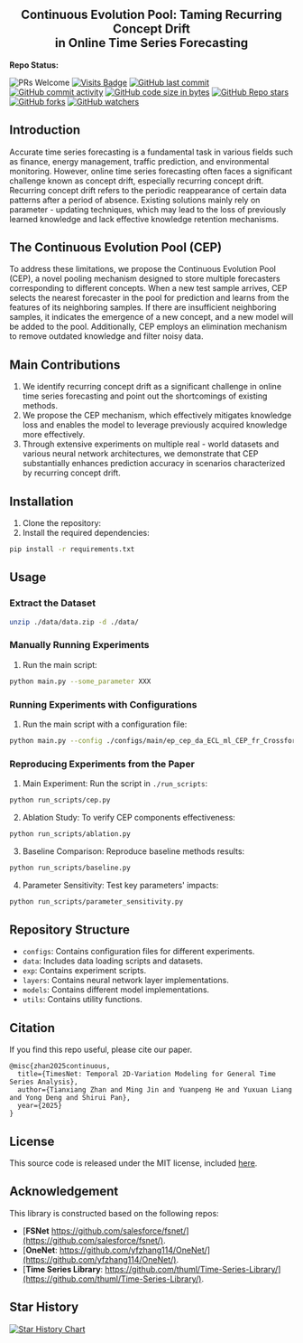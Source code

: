 <div align="center">
  <h2><b> Continuous Evolution Pool: Taming Recurring Concept Drift
    <br/> in Online Time Series Forecasting </b></h2>
</div>

**Repo Status:**

![PRs Welcome](https://img.shields.io/badge/PRs-Welcome-green)
[![Visits Badge](https://badges.pufler.dev/visits/ztxtech/cep_ts)](https://github.com/ztxtech/cep_ts)
[![GitHub last commit](https://img.shields.io/github/last-commit/ztxtech/cep_ts)](https://github.com/ztxtech/cep_ts/activity?ref=master&activity_type=direct_push)
[![GitHub commit activity](https://img.shields.io/github/commit-activity/t/ztxtech/cep_ts)](https://github.com/ztxtech/cep_ts/graphs/commit-activity)
[![GitHub code size in bytes](https://img.shields.io/github/languages/code-size/ztxtech/cep_ts)](https://github.com/ztxtech/cep_ts)
[![GitHub Repo stars](https://img.shields.io/github/stars/ztxtech/cep_ts)](https://github.com/ztxtech/cep_ts)
[![GitHub forks](https://img.shields.io/github/forks/ztxtech/cep_ts)](https://github.com/ztxtech/cep_ts)
[![GitHub watchers](https://img.shields.io/github/watchers/ztxtech/cep_ts)](https://github.com/ztxtech/cep_ts)

## Introduction

Accurate time series forecasting is a fundamental task in various fields such as finance, energy management, traffic prediction, and environmental monitoring. However, online time series forecasting often faces a significant challenge known as concept drift, especially recurring concept drift. Recurring concept drift refers to the periodic reappearance of certain data patterns after a period of absence. Existing solutions mainly rely on parameter - updating techniques, which may lead to the loss of previously learned knowledge and lack effective knowledge retention mechanisms.

## The Continuous Evolution Pool (CEP)

To address these limitations, we propose the Continuous Evolution Pool (CEP), a novel pooling mechanism designed to store multiple forecasters corresponding to different concepts. When a new test sample arrives, CEP selects the nearest forecaster in the pool for prediction and learns from the features of its neighboring samples. If there are insufficient neighboring samples, it indicates the emergence of a new concept, and a new model will be added to the pool. Additionally, CEP employs an elimination mechanism to remove outdated knowledge and filter noisy data.

## Main Contributions

1. We identify recurring concept drift as a significant challenge in online time series forecasting and point out the shortcomings of existing methods.
2. We propose the CEP mechanism, which effectively mitigates knowledge loss and enables the model to leverage previously acquired knowledge more effectively.
3. Through extensive experiments on multiple real - world datasets and various neural network architectures, we demonstrate that CEP substantially enhances prediction accuracy in scenarios characterized by recurring concept drift.

## Installation

1. Clone the repository:
2. Install the required dependencies:

```bash
pip install -r requirements.txt
```

## Usage

### Extract the Dataset

```bash
unzip ./data/data.zip -d ./data/
```

### Manually Running Experiments

1. Run the main script:

```bash
python main.py --some_parameter XXX
```

### Running Experiments with Configurations

1. Run the main script with a configuration file:

```bash
python main.py --config ./configs/main/ep_cep_da_ECL_ml_CEP_fr_Crossformer_pn_1_fo_0.8_do_1.5_oe_fade_pt_True.json
```

### Reproducing Experiments from the Paper

1. Main Experiment: Run the script in `./run_scripts`:

```bash
python run_scripts/cep.py
```

2. Ablation Study: To verify CEP components effectiveness:

```bash
python run_scripts/ablation.py
```

3. Baseline Comparison: Reproduce baseline methods results:

```bash
python run_scripts/baseline.py
```

4. Parameter Sensitivity: Test key parameters' impacts:

```bash
python run_scripts/parameter_sensitivity.py
```

## Repository Structure

- `configs`: Contains configuration files for different experiments.
- `data`: Includes data loading scripts and datasets.
- `exp`: Contains experiment scripts.
- `layers`: Contains neural network layer implementations.
- `models`: Contains different model implementations.
- `utils`: Contains utility functions.

## Citation

If you find this repo useful, please cite our paper.

```
@misc{zhan2025continuous,
  title={TimesNet: Temporal 2D-Variation Modeling for General Time Series Analysis},
  author={Tianxiang Zhan and Ming Jin and Yuanpeng He and Yuxuan Liang and Yong Deng and Shirui Pan},
  year={2025}
}
```

## License

This source code is released under the MIT license, included [here](LICENSE).

## Acknowledgement

This library is constructed based on the following repos:

- [**FSNet** https://github.com/salesforce/fsnet/](https://github.com/salesforce/fsnet/).
- [**OneNet**: https://github.com/yfzhang114/OneNet/](https://github.com/yfzhang114/OneNet/).
- [**Time Series Library**: https://github.com/thuml/Time-Series-Library/](https://github.com/thuml/Time-Series-Library/).

## Star History

[![Star History Chart](https://api.star-history.com/svg?repos=ztxtech/cep_ts&type=Date)](https://star-history.com/#ztxtech/cep_ts&Date)

